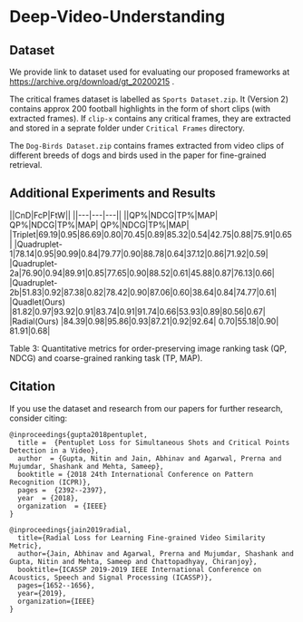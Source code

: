 # Deep-Video-Understanding

## Dataset
We provide link to dataset used for evaluating our proposed frameworks at https://archive.org/download/gt_20200215 .

The critical frames dataset is labelled as `Sports Dataset.zip`. It (Version 2) contains approx 200 football highlights in the form of short clips (with extracted frames). If `clip-x` contains any critical frames, they are extracted and stored in a seprate folder under `Critical Frames` directory.

The `Dog-Birds Dataset.zip` contains frames extracted from video clips of different breeds of dogs and birds used in the paper for fine-grained retrieval.

## Additional Experiments and Results
||CnD|FcP|FtW||
||---|---|---||
||QP%|NDCG|TP%|MAP| QP%|NDCG|TP%|MAP| QP%|NDCG|TP%|MAP|
|Triplet|69.19|0.95|86.69|0.80|70.45|0.89|85.32|0.54|42.75|0.88|75.91|0.65 |
|Quadruplet-1|78.14|0.95|90.99|0.84|79.77|0.90|88.78|0.64|37.12|0.86|71.92|0.59|
|Quadruplet-2a|76.90|0.94|89.91|0.85|77.65|0.90|88.52|0.61|45.88|0.87|76.13|0.66|
|Quadruplet-2b|51.83|0.92|87.38|0.82|78.42|0.90|87.06|0.60|38.64|0.84|74.77|0.61|
|Quadlet(Ours) |81.82|0.97|93.92|0.91|83.74|0.91|91.74|0.66|53.93|0.89|80.56|0.67|
|Radial(Ours) |84.39|0.98|95.86|0.93|87.21|0.92|92.64| 0.70|55.18|0.90| 81.91|0.68|

        
Table 3: Quantitative metrics for order-preserving image ranking task (QP, NDCG) and coarse-grained ranking task (TP, MAP).

## Citation
 If you use the dataset and research from our papers for further research, consider citing:
```
@inproceedings{gupta2018pentuplet,
  title =  {Pentuplet Loss for Simultaneous Shots and Critical Points Detection in a Video},
  author  = {Gupta, Nitin and Jain, Abhinav and Agarwal, Prerna and Mujumdar, Shashank and Mehta, Sameep},
  booktitle = {2018 24th International Conference on Pattern Recognition (ICPR)},
  pages =  {2392--2397},
  year  = {2018},
  organization  = {IEEE}
}

@inproceedings{jain2019radial,
  title={Radial Loss for Learning Fine-grained Video Similarity Metric},
  author={Jain, Abhinav and Agarwal, Prerna and Mujumdar, Shashank and Gupta, Nitin and Mehta, Sameep and Chattopadhyay, Chiranjoy},
  booktitle={ICASSP 2019-2019 IEEE International Conference on Acoustics, Speech and Signal Processing (ICASSP)},
  pages={1652--1656},
  year={2019},
  organization={IEEE}
}
```
